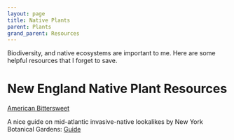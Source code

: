 ```yaml
---
layout: page
title: Native Plants
parent: Plants
grand_parent: Resources
---
```


Biodiversity, and native ecosystems are important to me. Here are some helpful resources that I forget to save.

# New England Native Plant Resources

[American Bittersweet](https://gobotany.nativeplanttrust.org/species/celastrus/scandens/)

A nice guide on mid-atlantic invasive-native lookalikes by New York Botanical Gardens: 
[Guide](https://www.nybg.org/files/scientists/rnaczi/Mistaken_Identity_Final.pdf)